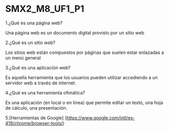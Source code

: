 # SMX2_M8_UF1_P1

1.¿Qué es una página web?

Una página web es un documento digital provisto por un sitio web

2.¿Qué es un sitio web?

Los sitios web están compuestos por páginas que suelen estar enlazadas a un menú general

3.¿Qué es una aplicación web?

Es aquella herramienta que los usuarios pueden utilizar accediendo a un servidor web a través de internet.

4.¿Qué es una herramienta ofimática?

Es una aplicación (en local o en linea) que permite editar un texto, una hoja de cálculo, una
presentación.

5.[Herramientas de Google] (https://www.google.com/intl/es-419/chrome/browser-tools/)
